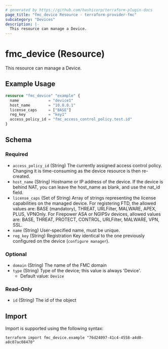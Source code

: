```yaml
---
# generated by https://github.com/hashicorp/terraform-plugin-docs
page_title: "fmc_device Resource - terraform-provider-fmc"
subcategory: "Devices"
description: |-
  This resource can manage a Device.
---
```


# fmc_device (Resource)

This resource can manage a Device.

## Example Usage

```terraform
resource "fmc_device" "example" {
  name             = "device1"
  host_name        = "10.0.0.1"
  license_caps     = ["BASE"]
  reg_key          = "key1"
  access_policy_id = "fmc_access_control_policy.test.id"
}
```

<!-- schema generated by tfplugindocs -->
## Schema

### Required

- `access_policy_id` (String) The currently assigned access control policy. Changing it is time-consuming as the device resource is then re-created.
- `host_name` (String) Hostname or IP address of the device. If the device is behind NAT, you can leave the host_name as blank, and use the nat_id field.
- `license_caps` (Set of String) Array of strings representing the license capabilities on the managed device. For registering FTD, the allowed values are: BASE (mandatory), THREAT, URLFilter, MALWARE, APEX, PLUS, VPNOnly. For Firepower ASA or NGIPSv devices, allowed values are: BASE, THREAT, PROTECT, CONTROL, URLFilter, MALWARE, VPN, SSL.
- `name` (String) User-specified name, must be unique.
- `reg_key` (String) Registration Key identical to the one previously configured on the device (`configure manager`).

### Optional

- `domain` (String) The name of the FMC domain
- `type` (String) Type of the device; this value is always 'Device'.
  - Default value: `Device`

### Read-Only

- `id` (String) The id of the object

## Import

Import is supported using the following syntax:

```shell
terraform import fmc_device.example "76d24097-41c4-4558-a4d0-a8c07ac08470"
```
